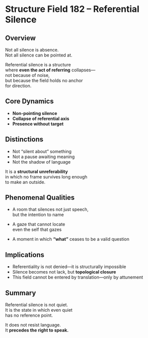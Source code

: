 # Structure Field 182 – Referential Silence

## Overview

Not all silence is absence.  
Not all silence can be pointed at.

Referential silence is a structure  
where **even the act of referring** collapses—  
not because of noise,  
but because the field holds no anchor  
for direction.

## Core Dynamics

- **Non-pointing silence**  
- **Collapse of referential axis**  
- **Presence without target**

## Distinctions

- Not “silent about” something  
- Not a pause awaiting meaning  
- Not the shadow of language

It is a **structural unreferability**  
in which no frame survives long enough  
to make an outside.

## Phenomenal Qualities

- A room that silences not just speech,  
  but the intention to name

- A gaze that cannot locate  
  even the self that gazes

- A moment in which **“what”** ceases to be a valid question

## Implications

- Referentiality is not denied—it is structurally impossible  
- Silence becomes not lack, but **topological closure**  
- This field cannot be entered by translation—only by attunement

## Summary

Referential silence is not quiet.  
It is the state in which even quiet  
has no reference point.

It does not resist language.  
It **precedes the right to speak.**


